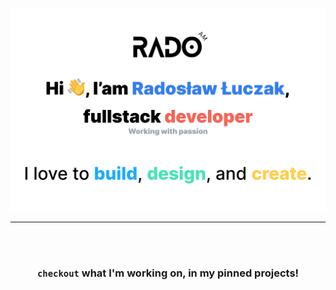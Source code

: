 ![Hi, I'am Radosław Łuczak, fulstack developer working with passion](/assets/profile-banner.png)

---

<br />
<br />

<div align="center">

### `checkout` what I'm working on, in my pinned projects!

</div>
